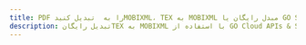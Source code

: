 ---title: PDF را به  تبدیل کنیدMOBIXML، TEX به MOBIXML مبدل رایگان یا GO SDKdescription: تبدیل رایگانTEX به MOBIXML با استفاده از GO Cloud APIs & SDK همچنین اسناد PDF را در Cloud ایجاد، ویرایش و رندر کنید.---
